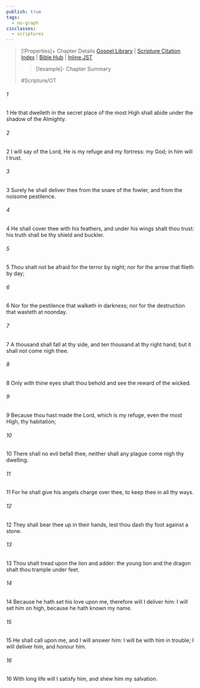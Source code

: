 ```yaml
---
publish: true
tags:
  - no-graph
cssclasses:
  - scriptures
---
```

>[!Properties]+ Chapter Details
>[Gospel Library](https://churchofjesuschrist.org/study/scriptures/ot/ps/91?lang=eng)    |    [Scripture Citation Index](https://scriptures.byu.edu/#0775b::c0775b)    |    [Bible Hub](https://biblehub.com/psalms/91.htm)    |    [Inline JST](https://scripturetoolbox.com/html/ic/Psalms/91.html)
>>[!example]- Chapter Summary
>> 
> 
>
>#Scripture/OT
###### 1
1 He that dwelleth in the secret place of the most High shall abide under the shadow of the Almighty.
###### 2
2 I will say of the Lord, He is my refuge and my fortress: my God; in him will I trust.
###### 3
3 Surely he shall deliver thee from the snare of the fowler, and from the noisome pestilence.
###### 4
4 He shall cover thee with his feathers, and under his wings shalt thou trust: his truth shall be thy shield and buckler.
###### 5
5 Thou shalt not be afraid for the terror by night; nor for the arrow that flieth by day;
###### 6
6 Nor for the pestilence that walketh in darkness; nor for the destruction that wasteth at noonday.
###### 7
7 A thousand shall fall at thy side, and ten thousand at thy right hand; but it shall not come nigh thee.
###### 8
8 Only with thine eyes shalt thou behold and see the reward of the wicked.
###### 9
9 Because thou hast made the Lord, which is my refuge, even the most High, thy habitation;
###### 10
10 There shall no evil befall thee, neither shall any plague come nigh thy dwelling.
###### 11
11 For he shall give his angels charge over thee, to keep thee in all thy ways.
###### 12
12 They shall bear thee up in their hands, lest thou dash thy foot against a stone.
###### 13
13 Thou shalt tread upon the lion and adder: the young lion and the dragon shalt thou trample under feet.
###### 14
14 Because he hath set his love upon me, therefore will I deliver him: I will set him on high, because he hath known my name.
###### 15
15 He shall call upon me, and I will answer him: I will be with him in trouble; I will deliver him, and honour him.
###### 16
16 With long life will I satisfy him, and shew him my salvation.
